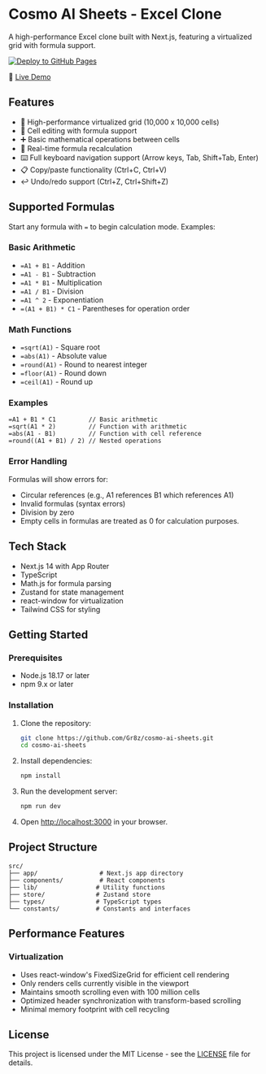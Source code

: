 # Cosmo AI Sheets - Excel Clone

A high-performance Excel clone built with Next.js, featuring a virtualized grid with formula support.

[![Deploy to GitHub Pages](https://github.com/Gr8z/cosmo-ai-sheets/actions/workflows/deploy.yml/badge.svg)](https://github.com/Gr8z/cosmo-ai-sheets/actions/workflows/deploy.yml)

🔗 [Live Demo](https://gr8z.github.io/cosmo-ai-sheets/)

## Features

- 🚀 High-performance virtualized grid (10,000 x 10,000 cells)
- 📝 Cell editing with formula support
- ➕ Basic mathematical operations between cells
- 🔄 Real-time formula recalculation
- ⌨️ Full keyboard navigation support (Arrow keys, Tab, Shift+Tab, Enter)
- 📋 Copy/paste functionality (Ctrl+C, Ctrl+V)
- ↩️ Undo/redo support (Ctrl+Z, Ctrl+Shift+Z)

## Supported Formulas

Start any formula with `=` to begin calculation mode. Examples:

### Basic Arithmetic

- `=A1 + B1` - Addition
- `=A1 - B1` - Subtraction
- `=A1 * B1` - Multiplication
- `=A1 / B1` - Division
- `=A1 ^ 2` - Exponentiation
- `=(A1 + B1) * C1` - Parentheses for operation order

### Math Functions

- `=sqrt(A1)` - Square root
- `=abs(A1)` - Absolute value
- `=round(A1)` - Round to nearest integer
- `=floor(A1)` - Round down
- `=ceil(A1)` - Round up

### Examples

```
=A1 + B1 * C1         // Basic arithmetic
=sqrt(A1 * 2)         // Function with arithmetic
=abs(A1 - B1)         // Function with cell reference
=round((A1 + B1) / 2) // Nested operations
```

### Error Handling

Formulas will show errors for:

- Circular references (e.g., A1 references B1 which references A1)
- Invalid formulas (syntax errors)
- Division by zero
- Empty cells in formulas are treated as 0 for calculation purposes.

## Tech Stack

- Next.js 14 with App Router
- TypeScript
- Math.js for formula parsing
- Zustand for state management
- react-window for virtualization
- Tailwind CSS for styling

## Getting Started

### Prerequisites

- Node.js 18.17 or later
- npm 9.x or later

### Installation

1. Clone the repository:

   ```bash
   git clone https://github.com/Gr8z/cosmo-ai-sheets.git
   cd cosmo-ai-sheets
   ```

2. Install dependencies:

   ```bash
   npm install
   ```

3. Run the development server:

   ```bash
   npm run dev
   ```

4. Open [http://localhost:3000](http://localhost:3000) in your browser.

## Project Structure

```
src/
├── app/                 # Next.js app directory
├── components/          # React components
├── lib/                # Utility functions
├── store/              # Zustand store
├── types/              # TypeScript types
└── constants/          # Constants and interfaces
```

## Performance Features

### Virtualization

- Uses react-window's FixedSizeGrid for efficient cell rendering
- Only renders cells currently visible in the viewport
- Maintains smooth scrolling even with 100 million cells
- Optimized header synchronization with transform-based scrolling
- Minimal memory footprint with cell recycling

## License

This project is licensed under the MIT License - see the [LICENSE](LICENSE) file for details.

